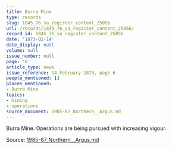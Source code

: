 ```yaml
---
title: Burra Mine
type: records
slug: 1845_76_sa_register_content_25056
url: /records/1845_76_sa_register_content_25056/
record_id: 1845_76_sa_register_content_25056
date: '1873-02-14'
date_display: null
volume: null
issue_number: null
page: '6'
article_type: news
issue_reference: 14 February 1873, page 6
people_mentioned: []
places_mentioned:
- Burra Mine
topics:
- mining
- operations
source_document: 1985-87_Northern__Argus.md
---
```


Burra Mine.  Operations are being pursued with increasing vigour.

Source: [1985-87_Northern__Argus.md](/downloads/markdown/1985-87_Northern__Argus.md)
